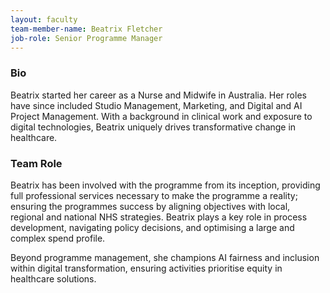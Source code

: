 ```yaml
---
layout: faculty
team-member-name: Beatrix Fletcher
job-role: Senior Programme Manager
---
```


### Bio
Beatrix started her career as a Nurse and Midwife in Australia. Her roles have since included Studio Management, Marketing, and Digital and AI Project Management. With a background in clinical work and exposure to digital technologies, Beatrix uniquely drives transformative change in healthcare.

### Team Role
Beatrix has been involved with the programme from its inception, providing full professional services necessary to make the programme a reality; ensuring the programmes success by aligning objectives with local, regional and national NHS strategies. Beatrix plays a key role in process development, navigating policy decisions, and optimising a large and complex spend profile.

Beyond programme management, she champions AI fairness and inclusion within digital transformation, ensuring activities prioritise equity in healthcare solutions. 